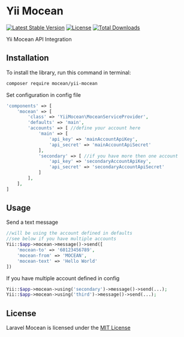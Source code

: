 Yii Mocean
===============
[![Latest Stable Version](https://img.shields.io/packagist/v/mocean/yii-mocean.svg)](https://packagist.org/packages/mocean/yii-mocean)
[![License](https://img.shields.io/packagist/l/mocean/yii-mocean.svg)](https://packagist.org/packages/mocean/yii-mocean)
[![Total Downloads](https://img.shields.io/packagist/dt/mocean/yii-mocean.svg)](https://packagist.org/packages/mocean/yii-mocean)

Yii Mocean API Integration

## Installation

To install the library, run this command in terminal:
```bash
composer require mocean/yii-mocean
```

Set configuration in config file
```php
'components' => [
    'mocean' => [
        'class' => 'YiiMocean\MoceanServiceProvider',
        'defaults' => 'main',
        'accounts' => [ //define your account here
            'main' => [
                'api_key' => 'mainAccountApiKey',
                'api_secret' => 'mainAccountApiSecret'
            ],
            'secondary' => [ //if you have more then one account
                'api_key' => 'secondaryAccountApiKey',
                'api_secret' => 'secondaryAccountApiSecret'
            ]
        ],
    ],
]
```

## Usage

Send a text message

```php
//will be using the account defined in defaults
//see below if you have multiple accounts
Yii::$app->mocean->message()->send([
    'mocean-to' => '60123456789',
    'mocean-from' => 'MOCEAN',
    'mocean-text' => 'Hello World'
])
```

If you have multiple account defined in config

```php
Yii::$app->mocean->using('secondary')->message()->send(...);
Yii::$app->mocean->using('third')->message()->send(...);
```

## License

Laravel Mocean is licensed under the [MIT License](LICENSE)
